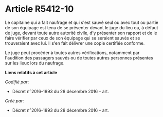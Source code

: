 # Article R5412-10

Le capitaine qui a fait naufrage et qui s'est sauvé seul ou avec tout ou partie de son équipage est tenu de se présenter
devant le juge du lieu ou, à défaut de juge, devant toute autre autorité civile, d'y présenter son rapport et de le faire
vérifier par ceux de son équipage qui se seraient sauvés et se trouveraient avec lui. Il s'en fait délivrer une copie
certifiée conforme.

Le juge peut procéder à toutes autres vérifications, notamment par l'audition des passagers sauvés ou de toutes autres
personnes présentes sur les lieux lors du naufrage.

**Liens relatifs à cet article**

_Codifié par_:

  - Décret n°2016-1893 du 28 décembre 2016 - art.

_Créé par_:

  - Décret n°2016-1893 du 28 décembre 2016 - art.
